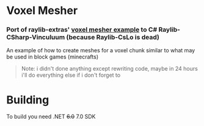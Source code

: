 # Voxel Mesher
### Port of raylib-extras' [voxel mesher example](https://github.com/raylib-extras/examples-cpp/tree/main/voxel_mesher) to C# Raylib-CSharp-Vinculuum (because Raylib-CsLo is dead)

An example of how to create meshes for a voxel chunk similar to what may be used in block games (minecrafts)

> Note: i didn't done anything except rewriting code, maybe in 24 hours i'll do everything else if i don't forget to

# Building
To build you need .NET ~~6.0~~ 7.0 SDK
